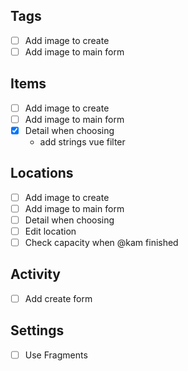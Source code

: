 ## Tags

- [ ] Add image to create
- [ ] Add image to main form

## Items

- [ ] Add image to create
- [ ] Add image to main form
- [X] Detail when choosing
    - add strings vue filter

## Locations

- [ ] Add image to create
- [ ] Add image to main form
- [ ] Detail when choosing
- [ ] Edit location
- [ ] Check capacity when @kam finished 

## Activity

- [ ] Add create form

## Settings

- [ ] Use Fragments



